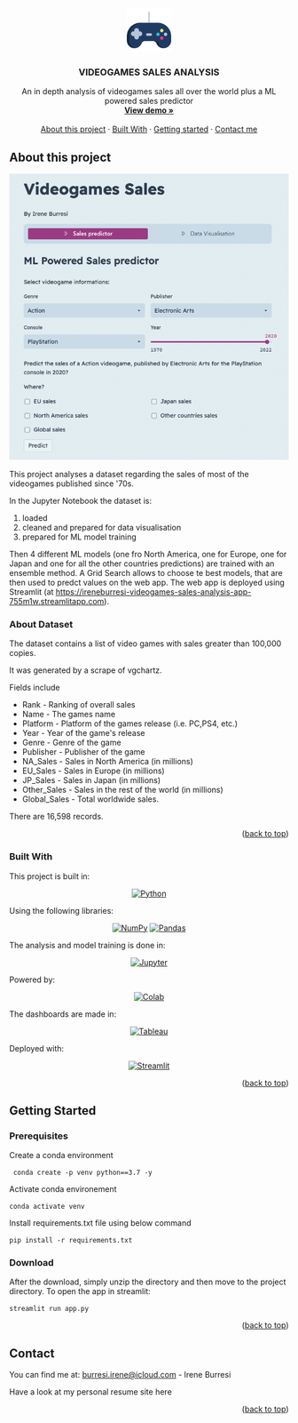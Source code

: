 <a name="readme-top"></a>

<!-- PROJECT LOGO -->
<br />
<div align="center">
  <a href="https://ireneburresi-videogames-sales-analysis-app-755m1w.streamlitapp.com">
    <img src="./assets/logo_joystick.png" alt="Logo" width="80" height="80">
  </a>

  <h3 align="center">VIDEOGAMES SALES ANALYSIS</h3>

  <p align="center">
   An in depth analysis of videogames sales all over the world plus a ML powered sales predictor
    <br />
    <a href="https://ireneburresi-videogames-sales-analysis-app-755m1w.streamlitapp.com"><strong> View demo »</strong></a>
    <br />
    <br />
    <a href="#about-this-project">About this project</a>
    ·
    <a href="#built-with">Built With</a>
    ·
    <a href="#getting-started">Getting started</a>
    ·
    <a href="#contact">Contact me</a>
  </p>
</div>

[screen]: ./assets/screen.png

<!-- ABOUT THE PROJECT -->
## About this project

[![Videogame sales][screen]](https://ireneburresi-videogames-sales-analysis-app-755m1w.streamlitapp.com)

This project analyses a dataset regarding the sales of most of the videogames published since '70s. 

In the Jupyter Notebook the dataset is:
1. loaded
2. cleaned and prepared for data visualisation
3. prepared for ML model training

Then 4 different ML models (one fro North America, one for Europe, one for Japan and one for all the other countries predictions) are trained with  an ensemble method.
A Grid Search allows to choose te best models, that are then used to predct values on the web app.
The web app is deployed using Streamlit (at https://ireneburresi-videogames-sales-analysis-app-755m1w.streamlitapp.com).

### About Dataset
The dataset contains a list of video games with sales greater than 100,000 copies. 

It was generated by a scrape of vgchartz.

Fields include
* Rank - Ranking of overall sales
* Name - The games name
* Platform - Platform of the games release (i.e. PC,PS4, etc.)
* Year - Year of the game's release
* Genre - Genre of the game
* Publisher - Publisher of the game
* NA_Sales - Sales in North America (in millions)
* EU_Sales - Sales in Europe (in millions)
* JP_Sales - Sales in Japan (in millions)
* Other_Sales - Sales in the rest of the world (in millions)
* Global_Sales - Total worldwide sales.


There are 16,598 records.

<p align="right">(<a href="#readme-top">back to top</a>)</p>



### Built With

This project is built in:
<div align="center">

[![Python][Python-shield]][Python-url]
</div>

Using the following libraries:

<div align="center">

[![NumPy][NumPy-shield]][NumPy-url]      [![Pandas][Pandas-shield]][Pandas-url]    
</div>

The analysis and model training is done in:

<div align="center">

[![Jupyter][Jupyter-shield]][Jupyter-url]

</div>

Powered by:
<div align="center">

[![Colab][Colab-shield]][Colab-url]

</div>
The dashboards are made in:
<div align="center">

[![Tableau][Tableau-shield]][Tableau-url]

</div>

Deployed with:
<div align="center">
  
[![Streamlit][Streamlit-shield]][Streamlit-url]
  
</div>


<p align="right">(<a href="#readme-top">back to top</a>)</p>



<!-- GETTING STARTED -->
## Getting Started

### Prerequisites

Create a conda environment
```
 conda create -p venv python==3.7 -y
```
Activate conda environement
```
conda activate venv
```
Install requirements.txt file using below command
```
pip install -r requirements.txt
```


### Download

After the download, simply unzip the directory and then move to the project directory. To open the app in streamlit:
```
streamlit run app.py
```

<p align="right">(<a href="#readme-top">back to top</a>)</p>


<!-- CONTACT -->
## Contact
You can find me at:
burresi.irene@icloud.com - Irene Burresi

Have a look at my personal resume site here

<p align="right">(<a href="#readme-top">back to top</a>)</p>



[Python-shield]: https://img.shields.io/badge/Python-FFD43B?style=for-the-badge&logo=python&logoColor=blue
[Python-url]: https://www.python.org
[NumPy-shield]: https://img.shields.io/badge/Numpy-777BB4?style=for-the-badge&logo=numpy&logoColor=white
[NumPy-url]: https://numpy.org
[Pandas-shield]: https://img.shields.io/badge/Pandas-2C2D72?style=for-the-badge&logo=pandas&logoColor=white
[Pandas-url]: https://pandas.pydata.org
[Plotly-shield]: https://img.shields.io/badge/Plotly-239120?style=for-the-badge&logo=plotly&logoColor=white
[Plotly-url]: https://pandas.pydata.org
[PyTorch-shield]: https://img.shields.io/badge/PyTorch-EE4C2C?style=for-the-badge&logo=PyTorch&logoColor=white
[PyTorch-url]: https://pytorch.org
[SciPy-shield]: https://img.shields.io/badge/SciPy-654FF0?style=for-the-badge&logo=SciPy&logoColor=white
[SciPy-url]: https://scipy.org
[Streamlit-shield]: https://img.shields.io/badge/Streamlit-FF4B4B?style=for-the-badge&logo=Streamlit&logoColor=white
[Streamlit-url]: https://streamlit.io
[Tensorflow-shield]: https://img.shields.io/badge/TensorFlow-FF6F00?style=for-the-badge&logo=TensorFlow&logoColor=white
[Tensorflow-url]: https://www.tensorflow.org
[MacOS-shield]: https://img.shields.io/badge/mac%20os-000000?style=for-the-badge&logo=apple&logoColor=white
[Linkedin-shield]: https://img.shields.io/badge/LinkedIn-0077B5?style=for-the-badge&logo=linkedin&logoColor=white
[Linkedin-url]: https://www.linkedin.com/in/ireneburresi/
[Kaggle-shield]: https://img.shields.io/badge/Kaggle-20BEFF?style=for-the-badge&logo=Kaggle&logoColor=white
[Jupyter-shield]:	https://img.shields.io/badge/Jupyter-F37626.svg?&style=for-the-badge&logo=Jupyter&logoColor=white
[Jupyter-url]: https://jupyter.org
[PowerBI-shield]: https://img.shields.io/badge/PowerBI-F2C811?style=for-the-badge&logo=Power%20BI&logoColor=white
[Colab-shield]: https://img.shields.io/badge/Colab-F9AB00?style=for-the-badge&logo=googlecolab&color=525252
[Colab-url]: https://colab.research.google.com
[PyCharm-shield]: https://img.shields.io/badge/PyCharm-000000.svg?&style=for-the-badge&logo=PyCharm&logoColor=white
[Tableau-shield]: https://img.shields.io/static/v1?style=for-the-badge&message=Tableau&color=E97627&logo=Tableau&logoColor=FFFFFF&label=
[Tableau-url]: https://www.tableau.com